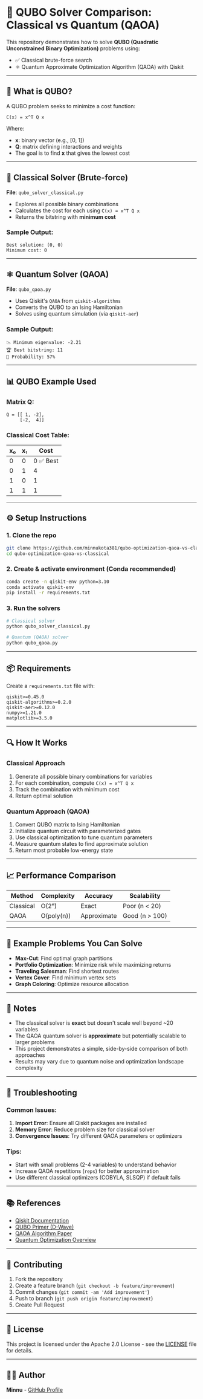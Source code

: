 # 🧠 QUBO Solver Comparison: Classical vs Quantum (QAOA)

This repository demonstrates how to solve **QUBO (Quadratic Unconstrained Binary Optimization)** problems using:
- ✅ Classical brute-force search
- ⚛️ Quantum Approximate Optimization Algorithm (QAOA) with Qiskit

---

## 📌 What is QUBO?

A QUBO problem seeks to minimize a cost function:

```
C(x) = x^T Q x
```

Where:
- **x**: binary vector (e.g., [0, 1])
- **Q**: matrix defining interactions and weights
- The goal is to find **x** that gives the lowest cost

---

## 🧮 Classical Solver (Brute-force)

**File**: `qubo_solver_classical.py`

- Explores all possible binary combinations
- Calculates the cost for each using `C(x) = x^T Q x`
- Returns the bitstring with **minimum cost**

### Sample Output:
```
Best solution: (0, 0)
Minimum cost: 0
```

---

## ⚛️ Quantum Solver (QAOA)

**File**: `qubo_qaoa.py`

- Uses Qiskit's `QAOA` from `qiskit-algorithms`
- Converts the QUBO to an Ising Hamiltonian
- Solves using quantum simulation (via `qiskit-aer`)

### Sample Output:
```
📉 Minimum eigenvalue: -2.21
🏆 Best bitstring: 11
🎯 Probability: 57%
```

---

## 📊 QUBO Example Used

### Matrix Q:

```
Q = [[ 1, -2],
     [-2,  4]]
```

### Classical Cost Table:

| x₀ | x₁ | Cost     |
|----|----|----------|
| 0  | 0  | 0 ✅ Best |
| 0  | 1  | 4        |
| 1  | 0  | 1        |
| 1  | 1  | 1        |

---

## ⚙️ Setup Instructions

### 1. Clone the repo

```bash
git clone https://github.com/minnukota381/qubo-optimization-qaoa-vs-classical.git
cd qubo-optimization-qaoa-vs-classical
```

### 2. Create & activate environment (Conda recommended)

```bash
conda create -n qiskit-env python=3.10
conda activate qiskit-env
pip install -r requirements.txt
```

### 3. Run the solvers

```bash
# Classical solver
python qubo_solver_classical.py

# Quantum (QAOA) solver
python qubo_qaoa.py
```

---

## 📦 Requirements

Create a `requirements.txt` file with:

```
qiskit>=0.45.0
qiskit-algorithms>=0.2.0
qiskit-aer>=0.12.0
numpy>=1.21.0
matplotlib>=3.5.0
```

---

## 🔍 How It Works

### Classical Approach
1. Generate all possible binary combinations for variables
2. For each combination, compute `C(x) = x^T Q x`
3. Track the combination with minimum cost
4. Return optimal solution

### Quantum Approach (QAOA)
1. Convert QUBO matrix to Ising Hamiltonian
2. Initialize quantum circuit with parameterized gates
3. Use classical optimization to tune quantum parameters
4. Measure quantum states to find approximate solution
5. Return most probable low-energy state

---

## 📈 Performance Comparison

| Method | Complexity | Accuracy | Scalability |
|--------|------------|----------|-------------|
| Classical | O(2ⁿ) | Exact | Poor (n < 20) |
| QAOA | O(poly(n)) | Approximate | Good (n > 100) |

---

## 🎯 Example Problems You Can Solve

- **Max-Cut**: Find optimal graph partitions
- **Portfolio Optimization**: Minimize risk while maximizing returns
- **Traveling Salesman**: Find shortest routes
- **Vertex Cover**: Find minimum vertex sets
- **Graph Coloring**: Optimize resource allocation

---

## 📌 Notes

- The classical solver is **exact** but doesn't scale well beyond ~20 variables
- The QAOA quantum solver is **approximate** but potentially scalable to larger problems
- This project demonstrates a simple, side-by-side comparison of both approaches
- Results may vary due to quantum noise and optimization landscape complexity

---

## 🔧 Troubleshooting

### Common Issues:
1. **Import Error**: Ensure all Qiskit packages are installed
2. **Memory Error**: Reduce problem size for classical solver
3. **Convergence Issues**: Try different QAOA parameters or optimizers

### Tips:
- Start with small problems (2-4 variables) to understand behavior
- Increase QAOA repetitions (`reps`) for better approximation
- Use different classical optimizers (COBYLA, SLSQP) if default fails

---

## 📚 References

- [Qiskit Documentation](https://qiskit.org/documentation/)
- [QUBO Primer (D-Wave)](https://www.dwavesys.com/tutorials/background-reading-series/quantum-optimization)
- [QAOA Algorithm Paper](https://arxiv.org/abs/1411.4028)
- [Quantum Optimization Overview](https://quantum-computing.ibm.com/composer/docs/iqx/guide/quantum-algorithms)

---

## 🤝 Contributing

1. Fork the repository
2. Create a feature branch (`git checkout -b feature/improvement`)
3. Commit changes (`git commit -am 'Add improvement'`)
4. Push to branch (`git push origin feature/improvement`)
5. Create Pull Request

---

## 📄 License

This project is licensed under the Apache 2.0 License - see the [LICENSE](LICENSE) file for details.

---

## 👨‍💻 Author

**Minnu** - [GitHub Profile](https://github.com/minnukota381)
